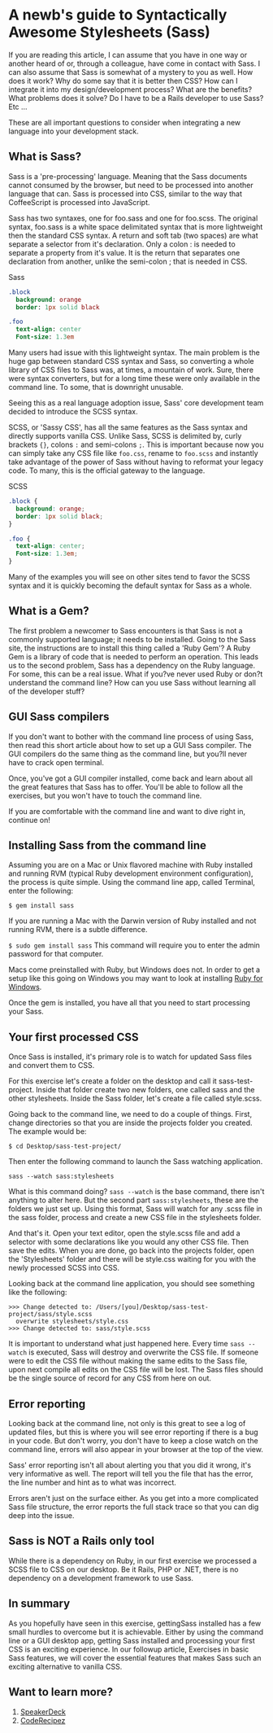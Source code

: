 # A newb's guide to Syntactically Awesome Stylesheets (Sass)

If you are reading this article, I can assume that you have in one way or another heard of or, through a colleague, have come in contact with Sass. I can also assume that Sass is somewhat of a mystery to you as well. How does it work? Why do some say that it is better then CSS? How can I integrate it into my design/development process? What are the benefits? What problems does it solve? Do I have to be a Rails developer to use Sass? Etc ...

These are all important questions to consider when integrating a new language into your development stack.

What is Sass?
---
Sass is a 'pre-processing' language. Meaning that the Sass documents cannot consumed by the browser, but need to be processed into another language that can. Sass is processed into CSS, similar to the way that CoffeeScript is processed into JavaScript.

Sass has two syntaxes, one for foo.sass and one for foo.scss. The original syntax, foo.sass is a white space delimitated syntax that is more lightweight then the standard CSS syntax. A return and soft tab (two spaces) are what separate a selector from it's declaration. Only a colon : is needed to separate a property from it's value. It is the return that separates one declaration from another, unlike the semi-colon ; that is needed in CSS.

Sass
```sass
.block
  background: orange
  border: 1px solid black

.foo
  text-align: center
  Font-size: 1.3em
```

Many users had issue with this lightweight syntax. The main problem is the huge gap between standard CSS syntax and Sass, so converting a whole library of CSS files to Sass was, at times, a mountain of work. Sure, there were syntax converters, but for a long time these were only available in the command line. To some, that is downright unusable.

Seeing this as a real language adoption issue, Sass' core development team decided to introduce the SCSS syntax.

SCSS, or 'Sassy CSS', has all the same features as the Sass syntax and directly supports vanilla CSS. Unlike Sass, SCSS is delimited by, curly brackets `{}`, colons `:` and semi-colons `;`. This is important because now you can simply take any CSS file like `foo.css`,  rename to `foo.scss` and instantly take advantage of the power of Sass without having to reformat your legacy code. To many, this is the official gateway to the language.

SCSS
```scss
.block {
  background: orange;
  border: 1px solid black;
}

.foo {
  text-align: center;
  Font-size: 1.3em;
}
```

Many of the examples you will see on other sites tend to favor the SCSS syntax and it is quickly becoming the default syntax for Sass as a whole.

What is a Gem?
---
The first problem a newcomer to Sass encounters is that Sass is not a commonly supported language; it needs to be installed. Going to the Sass site, the instructions are to install this thing called a 'Ruby Gem'? A Ruby Gem is a library of code that is needed to perform an operation. This leads us to the second problem, Sass has a dependency on the Ruby language. For some, this can be a real issue. What if you?ve never used Ruby or don?t understand the command line? How can you use Sass without learning all of the developer stuff?

GUI Sass compilers
---
If you don't want to bother with the command line process of using Sass, then read this short article about how to set up a GUI Sass compiler. The GUI compilers do the same thing as the command line, but you?ll never have to crack open terminal.

Once, you've got a GUI compiler installed, come back and learn about all the great features that Sass has to offer. You'll be able to follow all the exercises, but you won't have to touch the command line.

If you are comfortable with the command line and want to dive right in, continue on!

Installing Sass from the command line
---
Assuming you are on a Mac or Unix flavored machine with Ruby installed and running RVM (typical Ruby development environment configuration), the process is quite simple. Using the command line app, called Terminal, enter the following:

`$ gem install sass`

If you are running a Mac with the Darwin version of Ruby installed and not running RVM, there is a subtle difference.

`$ sudo gem install sass` This command will require you to enter the admin password for that computer.

Macs come preinstalled with Ruby, but Windows does not. In order to get a setup like this going on Windows you may want to look at installing [Ruby for Windows](http://rubyinstaller.org/).

Once the gem is installed, you have all that you need to start processing your Sass.

Your first processed CSS
---
Once Sass is installed, it's primary role is to watch for updated Sass files and convert them to CSS.

For this exercise let's create a folder on the desktop and call it sass-test-project. Inside that folder create two new folders, one called sass and the other stylesheets. Inside the Sass folder, let's create a file called style.scss.

Going back to the command line, we need to do a couple of things. First, change directories so that you are inside the projects folder you created. The example would be:

`$ cd Desktop/sass-test-project/`

Then enter the following command to launch the Sass watching application.

`sass --watch sass:stylesheets`

What is this command doing? `sass --watch` is the base command, there isn't anything to alter here. But the second part `sass:stylesheets`, these are the folders we just set up. Using this format, Sass will watch for any .scss file in the sass folder, process and create a new CSS file in the stylesheets folder.

And that's it. Open your text editor, open the style.scss file and add a selector with some declarations like you would any other CSS file. Then save the edits. When you are done, go back into the projects folder, open the 'Stylesheets' folder and there will be style.css waiting for you with the newly processed SCSS into CSS.

Looking back at the command line application, you should see something like the following:

```
>>> Change detected to: /Users/[you]/Desktop/sass-test-project/sass/style.scss
  overwrite stylesheets/style.css
>>> Change detected to: sass/style.scss
```

It is important to understand what just happened here. Every time `sass --watch` is executed, Sass will destroy and overwrite the CSS file. If someone were to edit the CSS file without making the same edits to the Sass file, upon next compile all edits on the CSS file will be lost. The Sass files should be the single source of record for any CSS from here on out.

Error reporting
---
Looking back at the command line, not only is this great to see a log of updated files, but this is where you will see error reporting if there is a bug in your code. But don't worry, you don't have to keep a close watch on the command line, errors will also appear in your browser at the top of the view.

Sass' error reporting isn't all about alerting you that you did it wrong, it's very informative as well. The report will tell you the file that has the error, the line number and hint as to what was incorrect.

Errors aren't just on the surface either. As you get into a more complicated Sass file structure, the error reports the full stack trace so that you can dig deep into the issue.

Sass is NOT a Rails only tool
---
While there is a dependency on Ruby, in our first exercise we processed a SCSS file to CSS on our desktop. Be it Rails, PHP or .NET, there is no dependency on a development framework to use Sass.

In summary
---
As you hopefully have seen in this exercise, gettingSass installed has a few small hurdles to overcome but it is achievable. Either by using the command line or a GUI desktop app, getting Sass installed and processing your first CSS is an exciting experience. In our followup article, Exercises in basic Sass features, we will cover the essential features that makes Sass such an exciting alternative to vanilla CSS.

Want to learn more?
---
1. [SpeakerDeck](https://speakerdeck.com/anotheruiguy/sass-101-a-newbs-guide)
1. [CodeRecipez](http://coderecipez.roughdraft.io/)
